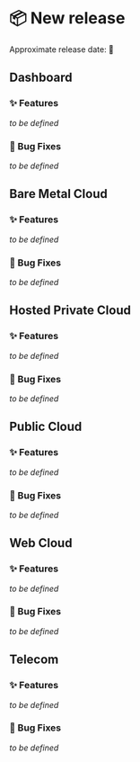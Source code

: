 # 📦 New release

Approximate release date: 📆

## Dashboard

### :sparkles: Features

_to be defined_

### :bug: Bug Fixes

_to be defined_

## Bare Metal Cloud

### :sparkles: Features

_to be defined_

### :bug: Bug Fixes

_to be defined_

## Hosted Private Cloud

### :sparkles: Features

_to be defined_

### :bug: Bug Fixes

_to be defined_

## Public Cloud

### :sparkles: Features

_to be defined_

### :bug: Bug Fixes

_to be defined_

## Web Cloud

### :sparkles: Features

_to be defined_

### :bug: Bug Fixes

_to be defined_

## Telecom

### :sparkles: Features

_to be defined_

### :bug: Bug Fixes

_to be defined_
